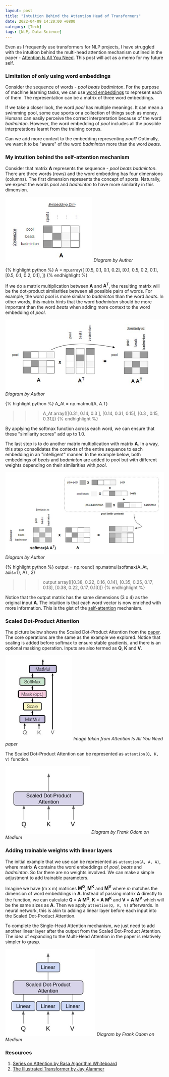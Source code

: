 ```yaml
---
layout: post
title: "Intuition Behind the Attention Head of Transformers"
date: 2022-04-09 14:20:00 +0800
category: [Tech]
tags: [NLP, Data-Science]
---
```


Even as I frequently use transformers for NLP projects, I have struggled with the intuition behind the multi-head attention mechanism outlined in the paper - [Attention Is All You Need](https://arxiv.org/abs/1706.03762). This post will act as a memo for my future self.

### Limitation of only using word embeddings

Consider the sequence of words - _pool beats badminton_. For the purpose of machine learning tasks, we can use [word embeddings](https://en.wikipedia.org/wiki/Word_embedding) to represent each of them. The representation can be a matrix of three word embeddings.

If we take a closer look, the word _pool_ has multiple meanings. It can mean a swimming pool, some cue sports or a collection of things such as money. Humans can easily perceive the correct interpretation because of the word _badminton_. However, the word embedding of _pool_ includes all the possible interpretations learnt from the training corpus.

Can we add more context to the embedding representing _pool_? Optimally, we want it to be "aware" of the word _badminton_ more than the word _beats_.

### My intuition behind the self-attention mechanism

Consider that matrix **A** represents the sequence - _pool beats badminton_. There are three words (rows) and the word embedding has four dimensions (columns). The first dimension represents the concept of sports. Naturally, we expect the words _pool_ and _badminton_ to have more similarity in this dimension.

![Matrix-A](/assets/img/2022-04-09-1.jpg)
_Diagram by Author_

{% highlight python %}
A = np.array([
  [0.5, 0.1, 0.1, 0.2],
  [0.1, 0.5, 0.2, 0.1],
  [0.5, 0.1, 0.2, 0.1],
])
{% endhighlight %}

If we do a matrix multiplication between **A** and **A<sup>T</sup>**, the resulting matrix will be the dot-product similarities between all possible pairs of words. For example, the word _pool_ is more similar to _badminton_ than the word _beats_. In other words, this matrix hints that the word _badminton_ should be more important than the word _beats_ when adding more context to the word embedding of _pool_.

![Similarity](/assets/img/2022-04-09-2.jpg)
_Diagram by Author_

{% highlight python %}
A_At = np.matmul(A, A.T)
>>> A_At
array([[0.31, 0.14, 0.3 ],
       [0.14, 0.31, 0.15],
       [0.3 , 0.15, 0.31]])
{% endhighlight %}

By applying the softmax function across each word, we can ensure that these "similarity scores" add up to 1.0.

The last step is to do another matrix multiplication with matrix **A**. In a way, this step consolidates the contexts of the entire sequence to each embedding in an "intelligent" manner. In the example below, both embeddings of _beats_ and _badminton_ are added to _pool_ but with different weights depending on their similarities with _pool_.

![Result](/assets/img/2022-04-09-3.jpg)
_Diagram by Author_

{% highlight python %}
output = np.round(
    np.matmul(softmax(A_At, axis=1), A)
, 2)
>>> output
array([[0.38, 0.22, 0.16, 0.14],
       [0.35, 0.25, 0.17, 0.13],
       [0.38, 0.22, 0.17, 0.13]])
{% endhighlight %}

Notice that the output matrix has the same dimensions (3 x 4) as the original input **A**. The intuition is that each word vector is now enriched with more information. This is the gist of the <ins>self-attention</ins> mechanism.

### Scaled Dot-Product Attention

The picture below shows the Scaled Dot-Product Attention from the [paper](https://arxiv.org/abs/1706.03762). The core operations are the same as the example we explored. Notice that scaling is added before softmax to ensure stable gradients, and there is an optional masking operation. Inputs are also termed as **Q**, **K** and **V**.

![Result](/assets/img/2022-04-09-4.jpg)
_Image taken from Attention Is All You Need paper_

The Scaled Dot-Product Attention can be represented as `attention(Q, K, V)` function.

![Scaled-dot-product](/assets/img/2022-04-09-5.jpg)
_Diagram by Frank Odom on Medium_

### Adding trainable weights with linear layers

The initial example that we use can be represented as `attention(A, A, A)`, where matrix **A** contains the word embeddings of _pool_, _beats_ and _badminton_. So far there are no weights involved. We can make a simple adjustment to add trainable parameters.

Imagine we have (m x m) matrices **M<sup>Q</sup>**, **M<sup>K</sup>** and **M<sup>V</sup>** where _m_ matches the dimension of word embeddings in **A**. Instead of passing matrix **A** directly to the function, we can calculate **Q** = **A** **M<sup>Q</sup>**, **K** = **A** **M<sup>K</sup>** and **V** = **A** **M<sup>V</sup>** which will be the same sizes as **A**. Then we apply `attention(Q, K, V)` afterwards. In neural network, this is akin to adding a linear layer before each input into the Scaled Dot-Product Attention.

To complete the Single-Head Attention mechanism, we just need to add another linear layer after the output from the Scaled Dot-Product Attention. The idea of expanding to the Multi-Head Attention in the paper is relatively simpler to grasp.

![Single-head](/assets/img/2022-04-09-6.jpg)
_Diagram by Frank Odom on Medium_

### Resources

1. [Series on Attention by Rasa Algorithm Whiteboard](https://www.youtube.com/watch?v=23XUv0T9L5c)
2. [The Illustrated Transformer by Jay Alammer](https://jalammar.github.io/illustrated-transformer/)
